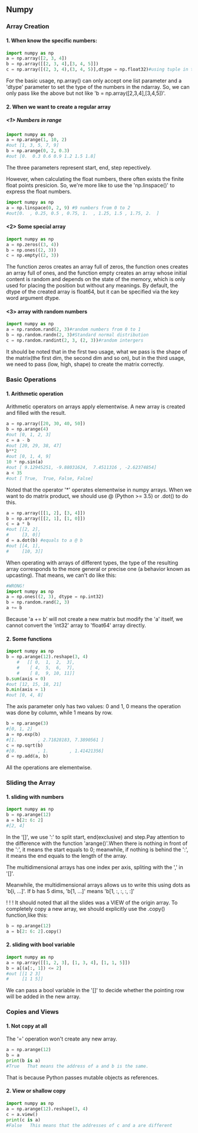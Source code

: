 ## Numpy

### Array Creation

#### 1. When know the specific numbers:
```Python
import numpy as np
a = np.array([2, 3, 4])
b = np.array([[2, 3, 4],[3, 4, 5]])
c = np.array([(2, 3, 4),(3, 4, 5)],dtype = np.float32)#using tuple in the list parameter maybe as the same as list.
```
For the basic usage, np.array() can only accept one list parameter and a 'dtype' parameter to set the type of the numbers in the ndarray. So, we can only pass like the above but not like 'b = np.array([2,3,4],[3,4,5])'.

#### 2. When we want to create a regular array
##### <1> Numbers in range
```Python
import numpy as np
a = np.arange(1, 10, 2)
#out [1, 3, 5, 7, 9]
b = np.arange(0, 2, 0.3)
#out [0.  0.3 0.6 0.9 1.2 1.5 1.8]
```
The three parameters represent start, end, step repectively.

However, when calculating the float numbers, there often exists the finite float points presicion. So, we're more like to use the 'np.linspace()' to express the float numbers.
```Python
import numpy as np
a = np.linspace(0, 2, 9) #9 numbers from 0 to 2
#out[0.  , 0.25, 0.5 , 0.75, 1.  , 1.25, 1.5 , 1.75, 2.  ]
```

#### <2> Some special array
```Python
import numpy as np
a = np.zeros((3, 4))
b = np.ones((2, 3))
c = np.empty((2, 3))
```
The function zeros creates an array full of zeros, the function ones creates an array full of ones, and the function empty creates an array whose initial content is random and depends on the state of the memory, which is only used for placing the position but without any meanings. By default, the dtype of the created array is float64, but it can be specified via the key word argument dtype.

#### <3> array with random numbers
```Python
import numpy as np
a = np.random.rand(2, 3)#random numbers from 0 to 1
b = np.random.randn(2, 3)#Standard normal distribution
c = np.random.randint(2, 3, (2, 3))#random intergers
```
It should be noted that in the first two usage, what we pass is the shape of the matrix(the first dim, the second dim and so on), but in the third usage, we need to pass (low, high, shape) to create the matrix correctly.

### Basic Operations
#### 1. Arithmetic operation
Arithmetic operators on arrays apply elementwise. A new array is created and filled with the result.
```Python
a = np.array([20, 30, 40, 50])
b = np.arange(4)
#out [0, 1, 2, 3]
c = a - b
#out [20, 29, 38, 47]
b**2
#out [0, 1, 4, 9]
10 * np.sin(a)
#out [ 9.12945251, -9.88031624,  7.4511316 , -2.62374854]
a < 35
#out [ True,  True, False, False]
```
Noted that the operator '*' operates elementwise in numpy arrays. When we want to do matrix product, we should use @ (Python >= 3.5) or .dot() to do this.
```Python
a = np.array([[1, 2], [3, 4]])
b = np.array([[2, 1], [1, 0]])
c = a * b
#out [[2, 2], 
#     [3, 0]]
d = a.dot(b) #equals to a @ b
#out [[4, 1],
#     [10, 3]]
```
When operating with arrays of different types, the type of the resulting array corresponds to the more general or precise one (a behavior known as upcasting).
That means, we can't do like this:
```Python
#WRONG!
import numpy as np
a = np.ones((2, 3), dtype = np.int32)
b = np.random.rand(2, 3)
a += b
```
Because 'a += b' will not create a new matrix but modify the 'a' itself, we cannot convert the 'int32' array to 'float64' array directly.

#### 2. Some functions
```Python
import numpy as np
b = np.arange(12).reshape(3, 4)
    #   [[ 0,  1,  2,  3],
    #    [ 4,  5,  6,  7],
    #    [ 8,  9, 10, 11]]
b.sum(axis = 0)
#out [12, 15, 18, 21]
b.min(axis = 1)
#out [0, 4, 8]
```
The axis parameter only has two values: 0 and 1, 0 means the operation was done by column, while 1 means by row.
```Python
b = np.arange(3)
#[0, 1, 2]
a = np.exp(b)
#[1.        , 2.71828183, 7.3890561 ]
c = np.sqrt(b)
#[0.        , 1.        , 1.41421356]
d = np.add(a, b)
```
All the operations are elementwise.

### Sliding the Array
#### 1. sliding with numbers
```Python
import numpy as np
b = np.arange(12)
a = b[2: 6: 2]
#[2, 4]
```
In the '[]', we use ':' to split start, end(exclusive) and step.Pay attention to the difference with the function 'arange()'.When there is nothing in front of the ':', it means the start equals to 0; meanwhile, if nothing is behind the ':', it means the end equals to the length of the array.

The multidimensional arrays has one index per axis, spliting with the ',' in '[]'.

Meanwhile, the multidimensional arrays allows us to write this using dots as 'b[i, ...]'. If b has 5 dims, 'b[1, ...]' means 'b[1, :, :, :, :]'

! ! ! It should noted that all the slides was a VIEW of the origin array. To completely copy a new array, we should explicitly use the .copy() function,like this:
```Python
b = np.arange(12)
a = b[2: 6: 2].copy()
```

#### 2. sliding with bool variable
```Python
import numpy as np
a = np.array([[1, 2, 3], [1, 3, 4], [1, 1, 5]])
b = a[(a[:, 1]) <= 2]
#out [[1 2 3]
#     [1 1 5]]
```
We can pass a bool variable in the '[]' to decide whether the pointing row will be added in the new array.

### Copies and Views
#### 1. Not copy at all
The '=' operation won't create any new array.
```Python
a = np.arange(12)
b = a
print(b is a)
#True   That means the address of a and b is the same.
```
That is because Python passes mutable objects as references.

#### 2. View or shallow copy
```Python
import numpy as np
a = np.arange(12).reshape(3, 4)
c = a.view()
print(c is a)
#False   This means that the addresses of c and a are different
```
